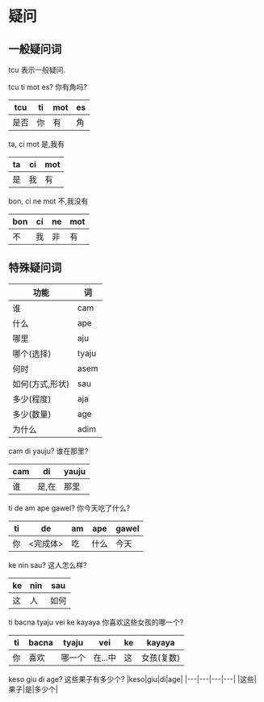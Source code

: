 # 疑问
## 一般疑问词

tcu 表示一般疑问.

tcu ti mot es? 你有角吗?

|tcu|ti|mot|es|
|---|---|---|---|
|是否|你|有|角|

ta, ci mot 是,我有

|ta|ci|mot|
|---|---|---|
|是|我|有|

bon, ci ne mot 不,我没有

|bon|ci|ne|mot|
|---|---|---|---|
|不|我|非|有|

## 特殊疑问词
|功能|词|
|---|---|
|谁|cam|
|什么|ape|
|哪里|aju|
|哪个(选择)|tyaju|
|何时|asem|
|如何(方式,形状)|sau|
|多少(程度)|aja|
|多少(数量)|age|
|为什么| adim|

cam di yauju? 谁在那里?

|cam|di|yauju|
|---|---|---|
|谁|是,在|那里|

ti de am ape gawel? 你今天吃了什么?

|ti|de|am|ape|gawel|
|---|---|---|---|---|
|你|<完成体>|吃|什么|今天|

ke nin sau? 这人怎么样?

|ke|nin|sau|
|---|---|---|
|这|人|如何|

ti bacna tyaju vei ke kayaya 你喜欢这些女孩的哪一个?

|ti|bacna|tyaju|vei|ke|kayaya|
|---|---|---|---|---|---|
|你|喜欢|哪一个|在...中|这|女孩(复数)|


keso giu di age? 这些果子有多少个?
|keso|giu|di|age|
|---|---|---|---|
|这些|果子|是|多少个|

